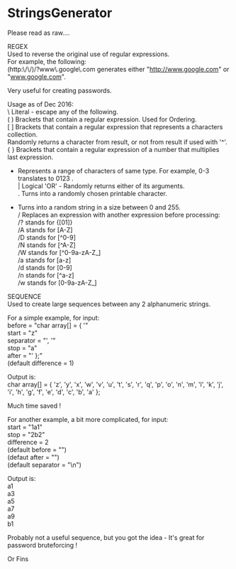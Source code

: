 # StringsGenerator

Please read as raw....

REGEX  
Used to reverse the original use of regular expressions.  
For example, the following:  
(http:\\/\\/)/?www\\.google\\.com
generates either "http://www.google.com" or "www.google.com".  
  
Very useful for creating passwords.
  
Usage as of Dec 2016:  
 \  Literal - escape any of the following.  
( ) Brackets that contain a regular expression. Used for Ordering.  
[ ] Brackets that contain a regular expression that represents a characters collection.  
    Randomly returns a character from result, or not from result if used with '^'.  
{ } Brackets that contain a regular expression of a number that multiplies last expression.  
 -  Represents a range of characters of same type. For example, 0-3 translates to 0123 .  
 |  Logical 'OR' - Randomly returns either of its arguments.  
 .  Turns into a randomly chosen printable character.  
 *  Turns into a random string in a size between 0 and 255.  
 /  Replaces an expression with another expression before processing:  
    /? stands for {[01]}  
    /A stands for [A-Z]  
    /D stands for [^0-9]  
    /N stands for [^A-Z]  
    /W stands for [^0-9a-zA-Z_]  
    /a stands for [a-z]  
    /d stands for [0-9]  
    /n stands for [^a-z]  
    /w stands for [0-9a-zA-Z_]  
  
  
SEQUENCE  
Used to create large sequences between any 2 alphanumeric strings.  
  
For a simple example, for input:   
    before    = "char array[] = { '"  
    start     = "z"  
    separator = "', '"  
    stop      = "a"  
    after     = "' };"  
    (default difference = 1)  
  
Output is:  
char array[] = { 'z', 'y', 'x', 'w', 'v', 'u', 't', 's', 'r', 'q', 'p', 'o', 'n', 'm', 'l', 'k', 'j', 'i', 'h', 'g', 'f', 'e', 'd', 'c', 'b', 'a' };  
  
Much time saved !  
  
For another example, a bit more complicated, for input:  
    start      = "1a1"  
    stop       = "2b2"  
    difference = 2  
    (default before = "")  
    (defaut  after  = "")  
    (default separator = "\n")  
  
Output is:  
a1  
a3  
a5  
a7  
a9  
b1  
  
Probably not a useful sequence, but you got the idea - It's great for password bruteforcing !
  
Or Fins

